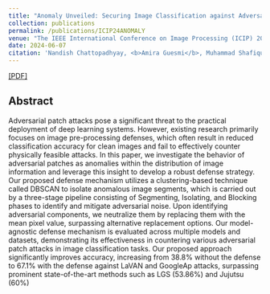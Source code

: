 ```yaml
---
title: "Anomaly Unveiled: Securing Image Classification against Adversarial Patch Attacks"
collection: publications
permalink: /publications/ICIP24ANOMALY
venue: "The IEEE International Conference on Image Processing (ICIP) 2024, Abu Dhabi, UAE"
date: 2024-06-07
citation: 'Nandish Chattopadhyay, <b>Amira Guesmi</b>, Muhammad Shafique'
---
```

[[PDF]]([(https://arxiv.org/abs/2402.06249)])


## Abstract
Adversarial patch attacks pose a significant threat to the practical deployment of deep learning systems. However, existing research primarily focuses on image pre-processing defenses, which often result in reduced classification accuracy for clean images and fail to effectively counter physically feasible attacks. In this paper, we investigate the behavior of adversarial patches as anomalies within the distribution of image information and leverage this insight to develop a robust defense strategy. Our proposed defense mechanism utilizes a clustering-based technique called DBSCAN to isolate anomalous image segments, which is carried out by a three-stage pipeline consisting of Segmenting, Isolating, and Blocking phases to identify and mitigate adversarial noise. Upon identifying adversarial components, we neutralize them by replacing them with the mean pixel value, surpassing alternative replacement options. Our model-agnostic defense mechanism is evaluated across multiple models and datasets, demonstrating its effectiveness in countering various adversarial patch attacks in image classification tasks. Our proposed approach significantly improves accuracy, increasing from 38.8% without the defense to 67.1% with the defense against LaVAN and GoogleAp attacks, surpassing prominent state-of-the-art methods such as LGS (53.86%) and Jujutsu (60%)
